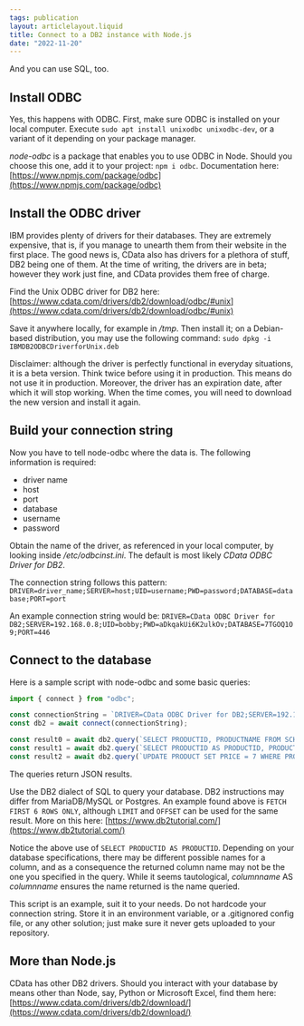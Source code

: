 ```yaml
---
tags: publication
layout: articlelayout.liquid
title: Connect to a DB2 instance with Node.js
date: "2022-11-20"
---
```


And you can use SQL, too.

## Install ODBC

Yes, this happens with ODBC. First, make sure ODBC is installed on your local computer. Execute `sudo apt install unixodbc unixodbc-dev`, or a variant of it depending on your package manager.

_node-odbc_ is a package that enables you to use ODBC in Node. Should you choose this one, add it to your project: `npm i odbc`. Documentation here: [https://www.npmjs.com/package/odbc](https://www.npmjs.com/package/odbc)

## Install the ODBC driver

IBM provides plenty of drivers for their databases. They are extremely expensive, that is, if you manage to unearth them from their website in the first place. The good news is, CData also has drivers for a plethora of stuff, DB2 being one of them. At the time of writing, the drivers are in beta; however they work just fine, and CData provides them free of charge.

Find the Unix ODBC driver for DB2 here: [https://www.cdata.com/drivers/db2/download/odbc/#unix](https://www.cdata.com/drivers/db2/download/odbc/#unix)

Save it anywhere locally, for example in _/tmp_. Then install it; on a Debian-based distribution, you may use the following command: `sudo dpkg -i IBMDB2ODBCDriverforUnix.deb`

Disclaimer: although the driver is perfectly functional in everyday situations, it is a beta version. Think twice before using it in production. This means do not use it in production. Moreover, the driver has an expiration date, after which it will stop working. When the time comes, you will need to download the new version and install it again.


## Build your connection string

Now you have to tell node-odbc where the data is. The following information is required:
- driver name
- host
- port
- database
- username
- password

Obtain the name of the driver, as referenced in your local computer, by looking inside _/etc/odbcinst.ini_. The default is most likely _CData ODBC Driver for DB2_.

The connection string follows this pattern: `DRIVER=driver_name;SERVER=host;UID=username;PWD=password;DATABASE=database;PORT=port`

An example connection string would be: `DRIVER=CData ODBC Driver for DB2;SERVER=192.168.0.8;UID=bobby;PWD=aDkqakUi6K2ulkOv;DATABASE=7TGOQ1O9;PORT=446`

## Connect to the database

Here is a sample script with node-odbc and some basic queries:

```js
import { connect } from "odbc";

const connectionString = `DRIVER=CData ODBC Driver for DB2;SERVER=192.168.0.8;UID=bobby;PWD=aDkqakUi6K2ulkOv;DATABASE=7TGOQ1O9;PORT=446`;
const db2 = await connect(connectionString);

const result0 = await db2.query(`SELECT PRODUCTID, PRODUCTNAME FROM SCHEMA.PRODUCT FETCH FIRST 6 ROWS ONLY`);
const result1 = await db2.query(`SELECT PRODUCTID AS PRODUCTID, PRODUCTNAME AS PRODUCTNAME FROM SCHEMA.PRODUCT LIMIT 1000 OFFSET 4000`);
const result2 = await db2.query(`UPDATE PRODUCT SET PRICE = 7 WHERE PRODUCTID = 160`);
```

The queries return JSON results.

Use the DB2 dialect of SQL to query your database. DB2 instructions may differ from MariaDB/MySQL or Postgres. An example found above is `FETCH FIRST 6 ROWS ONLY`, although `LIMIT` and `OFFSET` can be used for the same result. More on this here: [https://www.db2tutorial.com/](https://www.db2tutorial.com/)

Notice the above use of `SELECT PRODUCTID AS PRODUCTID`. Depending on your database specifications, there may be different possible names for a column, and as a consequence the returned column name may not be the one you specified in the query. While it seems tautological, _columnname_ AS _columnname_ ensures the name returned is the name queried.

This script is an example, suit it to your needs. Do not hardcode your connection string. Store it in an environment variable, or a .gitignored config file, or any other solution; just make sure it never gets uploaded to your repository.

## More than Node.js

CData has other DB2 drivers. Should you interact with your database by means other than Node, say, Python or Microsoft Excel, find them here: [https://www.cdata.com/drivers/db2/download/](https://www.cdata.com/drivers/db2/download/)

